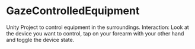 # GazeControlledEquipment
Unity Project to control equipment in the surroundings. Interaction: Look at the device you want to control, tap on your forearm with your other hand and toggle the device state.

